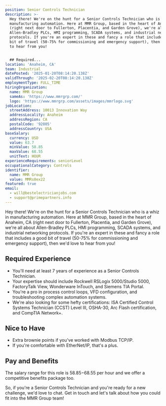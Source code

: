 ```yaml
---
position: Senior Controls Technician
description: >-
  Hey there! We're on the hunt for a Senior Controls Technician who is a whiz in
  manufacturing automation. Here at MMR Group, based in the heart of Anaheim, CA
  (right next door to Fullerton, Placentia, and Garden Grove), we're all about
  Allen-Bradley PLCs, HMI programming, SCADA systems, and industrial networking
  protocols. If you're an expert in these and fancy a role that includes a good
  bit of travel (50-75% for commissioning and emergency support), then we'd love
  to hear from you!


  ## Required...
location: 'Anaheim, CA'
team: Industrial
datePosted: '2025-01-20T08:14:20.138Z'
validThrough: '2025-02-20T08:14:20.138Z'
employmentType: FULL_TIME
hiringOrganization:
  name: MMR Group
  sameAs: 'https://www.mmrgrp.com/'
  logo: 'https://www.mmrgrp.com/assets/images/mmrlogo.svg'
jobLocation:
  streetAddress: 10013 Innovation Way
  addressLocality: Anaheim
  addressRegion: CA
  postalCode: '92805'
  addressCountry: USA
baseSalary:
  currency: USD
  value: 63.7
  minValue: 58.85
  maxValue: 68.55
  unitText: HOUR
experienceRequirements: seniorLevel
occupationalCategory: Controls
identifier:
  name: MMR Group
  value: MMRs8ex22
featured: true
email:
  - will@bestelectricianjobs.com
  - support@primepartners.info
---
```




Hey there! We're on the hunt for a Senior Controls Technician who is a whiz in manufacturing automation. Here at MMR Group, based in the heart of Anaheim, CA (right next door to Fullerton, Placentia, and Garden Grove), we're all about Allen-Bradley PLCs, HMI programming, SCADA systems, and industrial networking protocols. If you're an expert in these and fancy a role that includes a good bit of travel (50-75% for commissioning and emergency support), then we'd love to hear from you!

## Required Experience

* You'll need at least 7 years of experience as a Senior Controls Technician.
* Your expertise should include Rockwell RSLogix 5000/Studio 5000, FactoryTalk View, Wonderware InTouch, and Siemens TIA Portal.
* You're a pro in process control loops, VFD configuration, and troubleshooting complex automation systems.
* We're also looking for some hefty certifications: ISA Certified Control Systems Technician (CCST) Level III, OSHA-30, Arc Flash certification, and CompTIA Network+.

## Nice to Have 

* Extra brownie points if you've worked with Modbus TCP/IP.
* If you're comfortable with EtherNet/IP, that's a plus.

## Pay and Benefits

The salary range for this role is $58.85-$68.55 per hour and we offer a competitive benefits package too. 

So, if you're a Senior Controls Technician and you're ready for a new challenge, we'd love to chat. Get in touch and let's talk about how you could fit into the MMR Group team!
